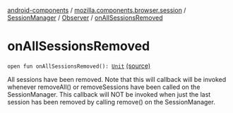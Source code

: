 [android-components](../../../index.md) / [mozilla.components.browser.session](../../index.md) / [SessionManager](../index.md) / [Observer](index.md) / [onAllSessionsRemoved](./on-all-sessions-removed.md)

# onAllSessionsRemoved

`open fun onAllSessionsRemoved(): `[`Unit`](https://kotlinlang.org/api/latest/jvm/stdlib/kotlin/-unit/index.html) [(source)](https://github.com/mozilla-mobile/android-components/blob/master/components/browser/session/src/main/java/mozilla/components/browser/session/SessionManager.kt#L519)

All sessions have been removed. Note that this will callback will be invoked whenever
removeAll() or removeSessions have been called on the
SessionManager. This callback will NOT be invoked when just the last
session has been removed by calling remove() on the SessionManager.

